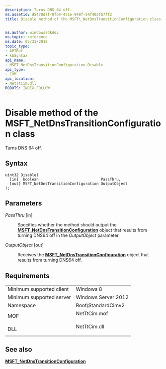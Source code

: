 ```yaml
---
description: Turns DNS 64 off.
ms.assetid: d5478d7f-0fb4-451e-948f-54f403fb7ff2
title: Disable method of the MSFT\_NetDnsTransitionConfiguration class


ms.author: windowssdkdev
ms.topic: reference
ms.date: 05/31/2018
topic_type: 
- APIRef
- kbSyntax
api_name: 
- MSFT_NetDnsTransitionConfiguration.Disable
api_type: 
- COM
api_location: 
- NetTtCim.dll
ROBOTS: INDEX,FOLLOW
---
```


# Disable method of the MSFT\_NetDnsTransitionConfiguration class

Turns DNS 64 off.

## Syntax


```mof
uint32 Disable(
  [in]  boolean                            PassThru,
  [out] MSFT_NetDnsTransitionConfiguration OutputObject
);
```



## Parameters

<dl> <dt>

*PassThru* \[in\]
</dt> <dd>

Specifies whether the method should output the [**MSFT\_NetDnsTransitionConfiguration**](msft-netdnstransitionconfiguration.md) object that results from turning DNS64 off in the *OutputObject* parameter.

</dd> <dt>

*OutputObject* \[out\]
</dt> <dd>

Receives the [**MSFT\_NetDnsTransitionConfiguration**](msft-netdnstransitionconfiguration.md) object that results from turning DNS64 off.

</dd> </dl>

## Requirements



|                                     |                                                                                         |
|-------------------------------------|-----------------------------------------------------------------------------------------|
| Minimum supported client<br/> | Windows 8<br/>                                                                    |
| Minimum supported server<br/> | Windows Server 2012<br/>                                                          |
| Namespace<br/>                | Root\\StandardCimv2<br/>                                                          |
| MOF<br/>                      | <dl> <dt>NetTtCim.mof</dt> </dl> |
| DLL<br/>                      | <dl> <dt>NetTtCim.dll</dt> </dl> |



## See also

<dl> <dt>

[**MSFT\_NetDnsTransitionConfiguration**](msft-netdnstransitionconfiguration.md)
</dt> </dl>

 

 




